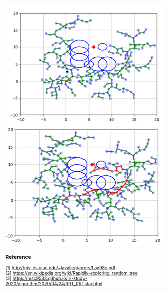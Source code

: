 ![rrt1](https://github.com/hichoe95/RRT-Rapidly-Exploring-Random-Trees-/blob/main/rrt1.png?raw=true)  
![rrt2](https://github.com/hichoe95/RRT-Rapidly-Exploring-Random-Trees-/blob/main/rrt2.png?raw=true)  



### Reference

[1] http://msl.cs.uiuc.edu/~lavalle/papers/Lav98c.pdf  
[2] https://en.wikipedia.org/wiki/Rapidly-exploring_random_tree  
[3] https://msc9533.github.io/irl-study-2020/algorithm/2020/04/24/RRT_RRTstar.html  
